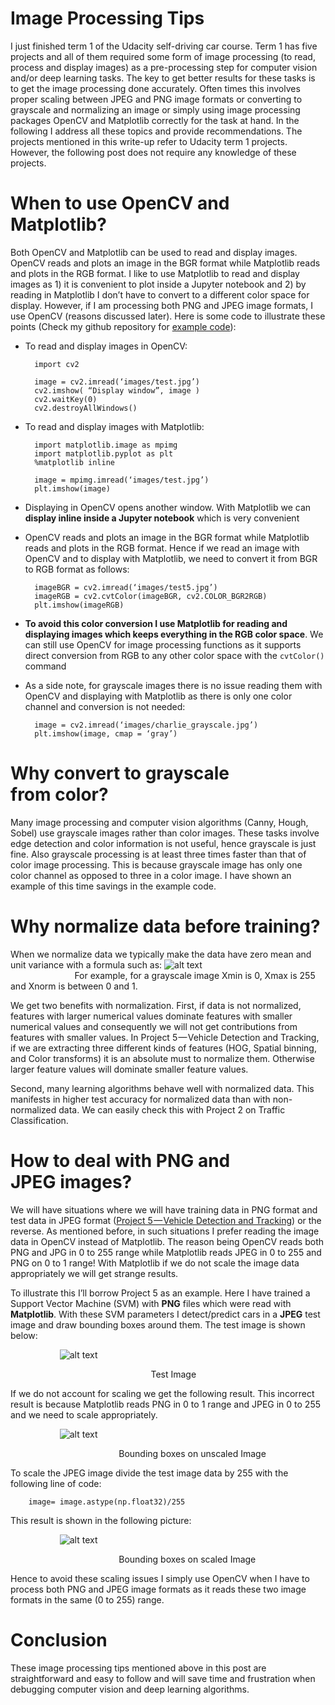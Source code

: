 # Image Processing Tips

I just finished term 1 of the Udacity self-driving car course. Term 1 has five projects and all of them required some form of image processing (to read, process and display images) as a pre-processing step for computer vision and/or deep learning tasks. The key to get better results for these tasks is to get the image processing done accurately. Often times this involves proper scaling between JPEG and PNG image formats or converting to grayscale and normalizing an image or simply using image processing packages OpenCV and Matplotlib correctly for the task at hand. In the following I address all these topics and provide recommendations. The projects mentioned in this write-up refer to Udacity term 1 projects. However, the following post does not require any knowledge of these projects.

# When to use OpenCV and Matplotlib?

Both OpenCV and Matplotlib can be used to read and display images. OpenCV reads and plots an image in the BGR format while Matplotlib reads and plots in the RGB format. I like to use Matplotlib to read and display images as 1) it is convenient to plot inside a Jupyter notebook and 2) by reading in Matplotlib I don’t have to convert to a different color space for display. However, if I am processing both PNG and JPEG image formats, I use OpenCV (reasons discussed later). Here is some code to illustrate these points (Check my github repository for [example code](https://github.com/kharikri/ImageProcessingTips/blob/master/Image%20Processing%20Tips%20Example%20Code.ipynb)):

* To read and display images in OpenCV:

        import cv2

        image = cv2.imread(‘images/test.jpg’)
        cv2.imshow( “Display window”, image )
        cv2.waitKey(0)
        cv2.destroyAllWindows()

* To read and display images with Matplotlib:

        import matplotlib.image as mpimg
        import matplotlib.pyplot as plt
        %matplotlib inline

        image = mpimg.imread(‘images/test.jpg’)
        plt.imshow(image)

* Displaying in OpenCV opens another window. With Matplotlib we can **display inline inside a Jupyter notebook** which is very convenient
* OpenCV reads and plots an image in the BGR format while Matplotlib reads and plots in the RGB format. Hence if we read an image with OpenCV and to display with Matplotlib, we need to convert it from BGR to RGB format as follows:

        imageBGR = cv2.imread(‘images/test5.jpg’)
        imageRGB = cv2.cvtColor(imageBGR, cv2.COLOR_BGR2RGB)
        plt.imshow(imageRGB)
* **To avoid this color conversion I use Matplotlib for reading and displaying images which keeps everything in the RGB color space**. We can still use OpenCV for image processing functions as it supports direct conversion from RGB to any other color space with the `cvtColor()` command
* As a side note, for grayscale images there is no issue reading them with OpenCV and displaying with Matplotlib as there is only one color channel and conversion is not needed:

        image = cv2.imread(‘images/charlie_grayscale.jpg’)
        plt.imshow(image, cmap = ‘gray’)

# Why convert to grayscale from color?

Many image processing and computer vision algorithms (Canny, Hough, Sobel) use grayscale images rather than color images. These tasks involve edge detection and color information is not useful, hence grayscale is just fine. Also grayscale processing is at least three times faster than that of color image processing. This is because grayscale image has only one color channel as opposed to three in a color image. I have shown an example of this time savings in the example code.

# Why normalize data before training?

When we normalize data we typically make the data have zero mean and unit variance with a formula such as:
![alt text](https://github.com/kharikri/ImageProcessingTips/blob/master/Images/NormalizationFormula.png)
&nbsp; &nbsp; &nbsp; &nbsp; &nbsp; &nbsp; &nbsp; &nbsp; &nbsp; &nbsp;  &nbsp; &nbsp; &nbsp; &nbsp; &nbsp; &nbsp; &nbsp; &nbsp; &nbsp; &nbsp; &nbsp; &nbsp; &nbsp; &nbsp; &nbsp; &nbsp; &nbsp; &nbsp; &nbsp;  &nbsp; &nbsp; &nbsp; &nbsp; &nbsp; &nbsp; &nbsp; &nbsp; &nbsp;  For example, for a grayscale image Xmin is 0, Xmax is 255 and Xnorm is between 0 and 1.

We get two benefits with normalization. First, if data is not normalized, features with larger numerical values dominate features with smaller numerical values and consequently we will not get contributions from features with smaller values. In Project 5 — Vehicle Detection and Tracking, if we are extracting three different kinds of features (HOG, Spatial binning, and Color transforms) it is an absolute must to normalize them. Otherwise larger feature values will dominate smaller feature values.

Second, many learning algorithms behave well with normalized data. This manifests in higher test accuracy for normalized data than with non-normalized data. We can easily check this with Project 2 on Traffic Classification.

# How to deal with PNG and JPEG images?

We will have situations where we will have training data in PNG format and test data in JPEG format ([Project 5 — Vehicle Detection and Tracking](https://github.com/kharikri/SelfDrivingCar-VehicleDetectionAndTracking)) or the reverse. As mentioned before, in such situations I prefer reading the image data in OpenCV instead of Matplotlib. The reason being OpenCV reads both PNG and JPG in 0 to 255 range while Matplotlib reads JPEG in 0 to 255 and PNG on 0 to 1 range! With Matplotlib if we do not scale the image data appropriately we will get strange results.

To illustrate this I’ll borrow Project 5 as an example. Here I have trained a Support Vector Machine (SVM) with **PNG** files which were read with **Matplotlib**. With these SVM parameters I detect/predict cars in a **JPEG** test image and draw bounding boxes around them. The test image is shown below:

&nbsp; &nbsp; &nbsp; &nbsp; &nbsp; &nbsp; &nbsp; &nbsp; &nbsp; &nbsp;
![alt text](https://github.com/kharikri/ImageProcessingTips/blob/master/Images/OriginalImage.png)

&nbsp; &nbsp; &nbsp; &nbsp; &nbsp; &nbsp; &nbsp; &nbsp; &nbsp; &nbsp;  &nbsp; &nbsp; &nbsp; &nbsp; &nbsp; &nbsp; &nbsp; &nbsp; &nbsp; &nbsp; &nbsp; &nbsp; &nbsp;  &nbsp; &nbsp; &nbsp; &nbsp; &nbsp; &nbsp;Test Image

If we do not account for scaling we get the following result. This incorrect result is because Matplotlib reads PNG in 0 to 1 range and JPEG in 0 to 255 and we need to scale appropriately.

&nbsp; &nbsp; &nbsp; &nbsp; &nbsp; &nbsp; &nbsp; &nbsp; &nbsp; &nbsp;
![alt text](https://github.com/kharikri/ImageProcessingTips/blob/master/Images/BBUnscaledImage.png)

&nbsp; &nbsp; &nbsp; &nbsp; &nbsp; &nbsp; &nbsp; &nbsp; &nbsp; &nbsp; &nbsp; &nbsp; &nbsp; &nbsp; &nbsp; &nbsp; &nbsp; &nbsp; &nbsp; &nbsp; &nbsp; &nbsp; Bounding boxes on unscaled Image

To scale the JPEG image divide the test image data by 255 with the following line of code:

        image= image.astype(np.float32)/255

This result is shown in the following picture:

&nbsp; &nbsp; &nbsp; &nbsp; &nbsp; &nbsp; &nbsp; &nbsp; &nbsp; &nbsp;
![alt text](https://github.com/kharikri/ImageProcessingTips/blob/master/Images/BBScaledImage.png)

&nbsp; &nbsp; &nbsp; &nbsp; &nbsp; &nbsp; &nbsp; &nbsp; &nbsp; &nbsp; &nbsp; &nbsp; &nbsp; &nbsp; &nbsp; &nbsp; &nbsp; &nbsp; &nbsp; &nbsp; &nbsp; &nbsp; Bounding boxes on scaled Image

Hence to avoid these scaling issues I simply use OpenCV when I have to process both PNG and JPEG image formats as it reads these two image formats in the same (0 to 255) range.

# Conclusion

These image processing tips mentioned above in this post are straightforward and easy to follow and will save time and frustration when debugging computer vision and deep learning algorithms.
